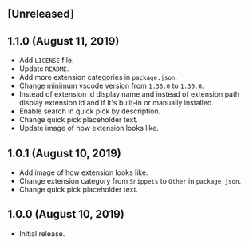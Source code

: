 ## [Unreleased]

## 1.1.0 (August 11, 2019)

- Add `LICENSE` file.
- Update `README`.
- Add more extension categories in `package.json`.
- Change minimum vscode version from `1.36.0` to `1.30.0`.
- Instead of extension id display name and instead of extension path display extension id and if it's built-in or manually installed.
- Enable search in quick pick by description.
- Change quick pick placeholder text.
- Update image of how extension looks like.

## 1.0.1 (August 10, 2019)

- Add image of how extension looks like.
- Change extension category from `Snippets` to `Other` in `package.json`.
- Change quick pick placeholder text.

## 1.0.0 (August 10, 2019)

- Initial release.

